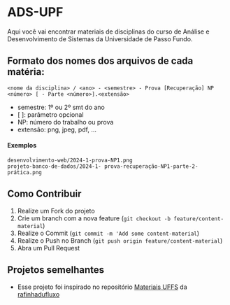 # ADS-UPF

Aqui você vai encontrar materiais de disciplinas do curso de Análise e Desenvolvimento de Sistemas da Universidade de Passo Fundo.

## Formato dos nomes dos arquivos de cada matéria:  
`<nome da disciplina> / <ano> - <semestre> - Prova [Recuperação] NP <número> [ - Parte <número>].<extensão>`

* semestre: 1º ou 2º smt do ano 
* [  ]: parâmetro opcional 
* NP: número do trabalho ou prova 
* extensão: png, jpeg, pdf, …

#### Exemplos
`desenvolvimento-web/2024-1-prova-NP1.png`  
`projeto-banco-de-dados/2024-1- prova-recuperação-NP1-parte-2-prática.png`

## Como Contribuir

1. Realize um Fork do projeto
2. Crie um branch com a nova feature (`git checkout -b feature/content-material`)
3. Realize o Commit (`git commit -m 'Add some content-material`)
4. Realize o Push no Branch (`git push origin feature/content-material`)
5. Abra um Pull Request

## Projetos semelhantes

* Esse projeto foi inspirado no repositório [Materiais UFFS](https://github.com/rafinhadufluxo/Materias-UFFS) da [rafinhadufluxo](https://github.com/rafinhadufluxo)

